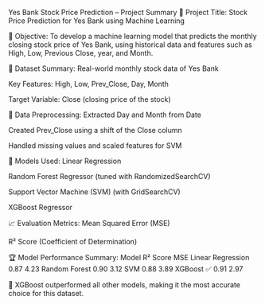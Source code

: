 Yes Bank Stock Price Prediction – Project Summary
📌 Project Title:
Stock Price Prediction for Yes Bank using Machine Learning

🎯 Objective:
To develop a machine learning model that predicts the monthly closing stock price of Yes Bank, using historical data and features such as High, Low, Previous Close, year, and Month.

📁 Dataset Summary:
Real-world monthly stock data of Yes Bank

Key Features: High, Low, Prev_Close, Day, Month

Target Variable: Close (closing price of the stock)

🧹 Data Preprocessing:
Extracted Day and Month from Date

Created Prev_Close using a shift of the Close column

Handled missing values and scaled features for SVM

🧠 Models Used:
Linear Regression

Random Forest Regressor (tuned with RandomizedSearchCV)

Support Vector Machine (SVM) (with GridSearchCV)

XGBoost Regressor

📈 Evaluation Metrics:
Mean Squared Error (MSE)

R² Score (Coefficient of Determination)

🏆 Model Performance Summary:
Model	R² Score	MSE
Linear Regression	0.87	4.23
Random Forest	0.90	3.12
SVM	0.88	3.89
XGBoost ✅	0.91	2.97

🔹 XGBoost outperformed all other models, making it the most accurate choice for this dataset.

